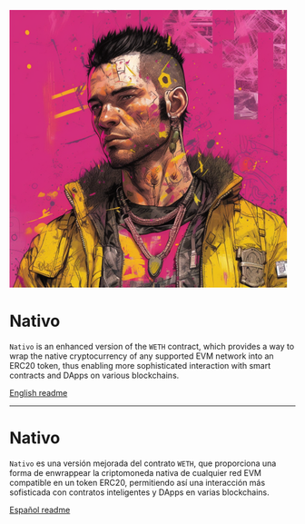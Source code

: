 ![readme cover](./art/cover.png)


# Nativo

`Nativo` is an enhanced version of the `WETH` contract, which provides a way to wrap the native cryptocurrency of any supported EVM network into an ERC20 token, thus enabling more sophisticated interaction with smart contracts and DApps on various blockchains.

[English readme](./README-EN.md)

---

# Nativo

`Nativo` es una versión mejorada del contrato `WETH`, que proporciona una forma de enwrappear la criptomoneda nativa de cualquier red EVM compatible en un token ERC20, permitiendo así una interacción más sofisticada con contratos inteligentes y DApps en varias blockchains.

[Español readme](./README-ES.md)